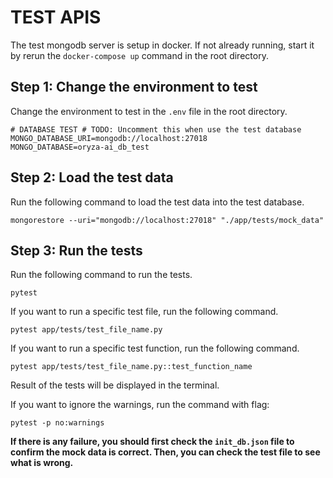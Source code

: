 # TEST APIS
The test mongodb server is setup in docker. If not already running, start it by rerun the `docker-compose up` command in the root directory.
## Step 1: Change the environment to test
Change the environment to test in the `.env` file in the root directory.
```
# DATABASE TEST # TODO: Uncomment this when use the test database
MONGO_DATABASE_URI=mongodb://localhost:27018
MONGO_DATABASE=oryza-ai_db_test
```
## Step 2: Load the test data
Run the following command to load the test data into the test database.
```
mongorestore --uri="mongodb://localhost:27018" "./app/tests/mock_data"
```
## Step 3: Run the tests
Run the following command to run the tests.
```
pytest
```
If you want to run a specific test file, run the following command.
```
pytest app/tests/test_file_name.py
```
If you want to run a specific test function, run the following command.
```
pytest app/tests/test_file_name.py::test_function_name
```
Result of the tests will be displayed in the terminal.

If you want to ignore the warnings, run the command with flag:
```
pytest -p no:warnings
```

**If there is any failure, you should first check the `init_db.json` file to confirm the mock data is correct. Then, you can check the test file to see what is wrong.**